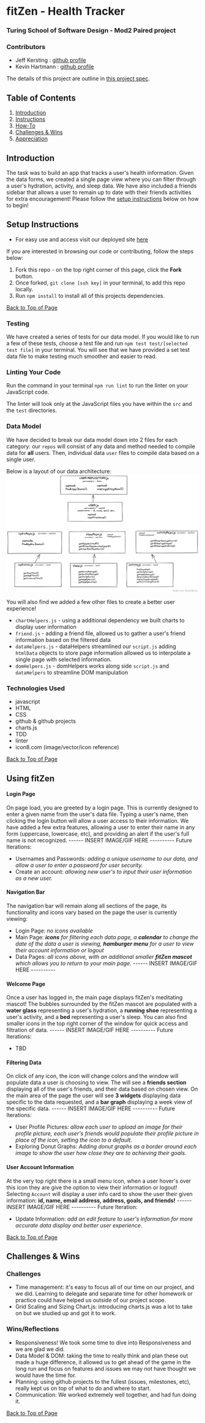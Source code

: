 # fitZen - Health Tracker
### Turing School of Software Design - Mod2 Paired project

### Contributors
- Jeff Kersting : [github profile](https://github.com/JeffKersting)
- Kevin Hartmann : [github profile](https://github.com/kevinhartmann23)

The details of this project are outline in [this project spec](http://frontend.turing.io/projects/fitlit.html).

## Table of Contents
1. [Introduction](#introduction)
2. [Instructions](#setup-instructions)
3. [How-To](#using-fitzen)
4. [Challenges & Wins](#challenges-&-wins)
5. [Appreciation](#appreciation)

## Introduction
  The task was to build an app that tracks a user's health information. Given the data forms, we created a single page view where you can filter through a user's hydration, activity, and sleep data. We have also included a friends sidebar that allows a user to remain up to date with their friends activities for extra encouragement! Please follow the [setup instructions](#setup-instructions) below on how to begin!

## Setup Instructions

- For easy use and access visit our deployed site [here]()

If you are interested in browsing our code or contributing, follow the steps below:
  1. Fork this repo - on the top right corner of this page, click the **Fork** button.
  2. Once forked, `git clone [ssh key]` in your terminal, to add this repo locally.
  3. Run `npm install` to install all of this projects dependencies.

[Back to Top of Page](#table-of-contents)

### Testing

We have created a series of tests for our data model. If you would like to run a few of these tests, choose a test file and run `npm test test/[selected test file]` in your terminal.
You will see that we have provided a set test data file to make testing much smoother and easier to read.

### Linting Your Code

Run the command in your terminal `npm run lint` to run the linter on your JavaScript code.

The linter will look only at the JavaScript files you have within the `src` and the `test` directories.

### Data Model

We have decided to break our data model down into 2 files for each category: our `repos` will consist of any data and method needed to compile data for **all** users. Then, individual data `user` files to compile data based on a single user.

Below is a layout of our data architecture:
![architecture](./assets/fitLitArch.png)

You will also find we added a few other files to create a better user experience!
- `chartHelpers.js` - using a additional dependency we built charts to display user information
- `friend.js` - adding a friend file, allowed us to gather a user's friend information based on the filtered data
- `dataHelpers.js` - dataHelpers streamlined our `script.js` adding `htmlData` objects to store page information allowed us to interpolate a single page with selected information.
- `domHelpers.js` - domHelpers works along side `script.js` and `dataHelpers` to streamline DOM manipulation

### Technologies Used
- javascript
- HTML
- CSS
- github & github projects
- charts.js
- TDD
- linter
- icon8.com (image/vector/icon reference)

[Back to Top of Page](#table-of-contents)

## Using fitZen

#### Login Page
On page load, you are greeted by a login page. This is currently designed to enter a given name from the user's data file. Typing a user's name, then clicking the login button will allow a user access to their information. We have added a few extra features, allowing a user to enter their name in any form (uppercase, lowercase, etc), and providing an alert if the user's full name is not recognized.
------ INSERT IMAGE/GIF HERE ----------
Future Iterations:
- Usernames and Passwords: _adding a unique username to our data, and allow a user to enter a password for user security._
- Create an account: _allowing new user's to input their user information as a new user._

#### Navigation Bar
The navigation bar will remain along all sections of the page, its functionality and icons vary based on the page the user is currently viewing:
- Login Page: _no icons available_
- Main Page: _**icons** for filtering each data page, a **calendar** to change the date of the data a user is viewing, **hamburger menu** for a user to view their account information or logout_
- Data Pages: _all icons above, with an additional smaller **fitZen mascot** which allows you to return to your main page._
------ INSERT IMAGE/GIF HERE ----------

#### Welcome Page
Once a user has logged in, the main page displays fitZen's meditating mascot! The bubbles surrounded by the fitZen mascot are populated with a **water glass** representing a user's hydration, a **running shoe** representing a user's activity, and a **bed** representing a user's sleep. You can also find smaller icons in the top right corner of the window for quick access and filtration of data.
------ INSERT IMAGE/GIF HERE ----------
Future Iterations:
- TBD

#### Filtering Data
On click of any icon, the icon will change colors and the window will populate data a user is choosing to view. The will see a **friends section** displaying all of the user's friends, and their data based on chosen view. On the main area of the page the user will see **3 widgets** displaying data specific to the data requested, and a **bar graph** displaying a week view of the specific data.
------ INSERT IMAGE/GIF HERE ----------
Future Iterations:
- User Profile Pictures: _allow each user to upload an image for their profile picture, each user's friends would populate their profile picture in place of the icon, setting the icon to a default._
- Exploring Donut Graphs: _Adding donut graphs as a border around each image to show the user how close they are to achieving their goals._

#### User Account Information
At the very top right there is a small menu icon, when a user hover's over this icon they are give the option to view their information or logout! Selecting `Account` will display a user info card to show the user their given information: **id, name, email address, address, goals, and friends!**
------ INSERT IMAGE/GIF HERE ----------
Future Iteration:
- Update Information: _add an edit feature to user's information for more accurate data display and better user experience._

[Back to Top of Page](#table-of-contents)

## Challenges & Wins

### Challenges
- Time management: it's easy to focus all of our time on our project, and we did. Learning to delegate and separate time for other homework or practice could have helped us outside of our project scope.
- Grid Scaling and Sizing Chart.js: introducing charts.js was a lot to take on but we studied up and got it to work.

### Wins/Reflections
- Responsiveness! We took some time to dive into Responsiveness and we are glad we did.
- Data Model & DOM: taking the time to really think and plan these out made a huge difference, it allowed us to get ahead of the game in the long run and focus on features and issues we may not have thought we would have the time for.
- Planning: using github projects to the fullest (issues, milestones, etc), really kept us on top of what to do and where to start.
- Communication: We worked extremely well together, and had fun doing it.


[Back to Top of Page](#table-of-contents)
